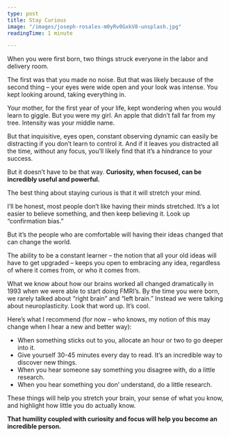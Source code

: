 ```yaml
---
type: post
title: Stay Curious
image: "/images/joseph-rosales-m0yRv0GxkV8-unsplash.jpg"
readingTime: 1 minute

---
```

When you were first born, two things struck everyone in the labor and delivery room.

The first was that you made no noise. But that was likely because of the second thing – your eyes were wide open and your look was intense. You kept looking around, taking everything in.

Your mother, for the first year of your life, kept wondering when you would learn to giggle. But you were my girl. An apple that didn’t fall far from my tree. Intensity was your middle name.

But that inquisitive, eyes open, constant observing dynamic can easily be distracting if you don’t learn to control it. And if it leaves you distracted all the time, without any focus, you’ll likely find that it’s a hindrance to your success.

But it doesn’t have to be that way. **Curiosity, when focused, can be incredibly useful and powerful.**

The best thing about staying curious is that it will stretch your mind.

I’ll be honest, most people don’t like having their minds stretched. It’s a lot easier to believe something, and then keep believing it. Look up “confirmation bias.”

But it’s the people who are comfortable will having their ideas changed that can change the world.

The ability to be a constant learner – the notion that all your old ideas will have to get upgraded – keeps you open to embracing any idea, regardless of where it comes from, or who it comes from.

What we know about how our brains worked all changed dramatically in 1993 when we were able to start doing FMRI’s. By the time you were born, we rarely talked about “right brain” and “left brain.” Instead we were talking about neuroplasticity. Look that word up. It’s cool.

Here’s what I recommend (for now – who knows, my notion of this may change when I hear a new and better way):

* When something sticks out to you, allocate an hour or two to go deeper into it.
* Give yourself 30-45 minutes every day to read. It’s an incredible way to discover new things.
* When you hear someone say something you disagree with, do a little research.
* When you hear something you don’ understand, do a little research.

These things will help you stretch your brain, your sense of what you know, and highlight how little you do actually know.

**That humility coupled with curiosity and focus will help you become an incredible person.**
